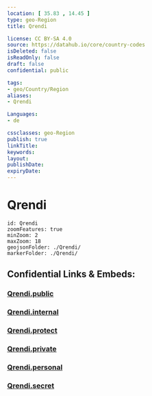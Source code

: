 ```yaml
---
location: [ 35.83 , 14.45 ] 
type: geo-Region
title: Qrendi

license: CC BY-SA 4.0
source: https://datahub.io/core/country-codes
isDeleted: false
isReadOnly: false
draft: false
confidential: public

tags:
- geo/Country/Region
aliases:
- Qrendi

Languages:
- de

cssclasses: geo-Region
publish: true
linkTitle: 
keywords: 
layout: 
publishDate: 
expiryDate: 
---
```


# Qrendi

```leaflet
id: Qrendi
zoomFeatures: true 
minZoom: 2 
maxZoom: 18
geojsonFolder: ./Qrendi/
markerFolder: ./Qrendi/
```


## Confidential Links & Embeds: 

### [Qrendi.public](/_public/\Earth\Continent\Europe\Europe~South\Malta\Regions~Malta\Nofsinhar\counties~NofsinharQrendi.public.md) 

### [Qrendi.internal](/_internal/\Earth\Continent\Europe\Europe~South\Malta\Regions~Malta\Nofsinhar\counties~NofsinharQrendi.internal.md) 

### [Qrendi.protect](/_protect/\Earth\Continent\Europe\Europe~South\Malta\Regions~Malta\Nofsinhar\counties~NofsinharQrendi.protect.md) 

### [Qrendi.private](/_private/\Earth\Continent\Europe\Europe~South\Malta\Regions~Malta\Nofsinhar\counties~NofsinharQrendi.private.md) 

### [Qrendi.personal](/_personal/\Earth\Continent\Europe\Europe~South\Malta\Regions~Malta\Nofsinhar\counties~NofsinharQrendi.personal.md) 

### [Qrendi.secret](/_secret/\Earth\Continent\Europe\Europe~South\Malta\Regions~Malta\Nofsinhar\counties~NofsinharQrendi.secret.md)

